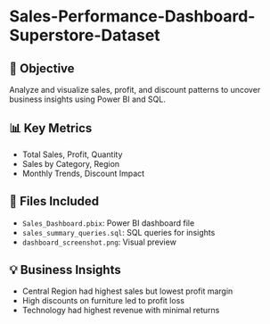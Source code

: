 # Sales-Performance-Dashboard-Superstore-Dataset
## 📌 Objective
Analyze and visualize sales, profit, and discount patterns to uncover business insights using Power BI and SQL.

## 📊 Key Metrics
- Total Sales, Profit, Quantity
- Sales by Category, Region
- Monthly Trends, Discount Impact

## 📁 Files Included
- `Sales_Dashboard.pbix`: Power BI dashboard file
- `sales_summary_queries.sql`: SQL queries for insights
- `dashboard_screenshot.png`: Visual preview

## 💡 Business Insights
- Central Region had highest sales but lowest profit margin
- High discounts on furniture led to profit loss
- Technology had highest revenue with minimal returns

